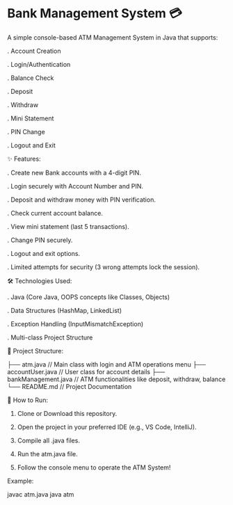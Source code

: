 # Bank Management System 💳

A simple console-based ATM Management System in Java that supports:

. Account Creation

. Login/Authentication

. Balance Check

. Deposit

. Withdraw

. Mini Statement

. PIN Change

. Logout and Exit

✨ Features:

. Create new Bank accounts with a 4-digit PIN.

. Login securely with Account Number and PIN.

. Deposit and withdraw money with PIN verification.

. Check current account balance.

. View mini statement (last 5 transactions).

. Change PIN securely.

. Logout and exit options.

. Limited attempts for security (3 wrong attempts lock the session).

🛠️ Technologies Used:

. Java (Core Java, OOPS concepts like Classes, Objects)

. Data Structures (HashMap, LinkedList)

. Exception Handling (InputMismatchException)

. Multi-class Project Structure

📂 Project Structure:

├── atm.java           // Main class with login and ATM operations menu
├── accountUser.java    // User class for account details
├── bankManagement.java // ATM functionalities like deposit, withdraw, balance
└── README.md           // Project Documentation

🚀 How to Run:

1. Clone or Download this repository.

2. Open the project in your preferred IDE (e.g., VS Code, IntelliJ).

3. Compile all .java files.

4. Run the atm.java file.

5. Follow the console menu to operate the ATM System!

Example:

javac atm.java
java atm
